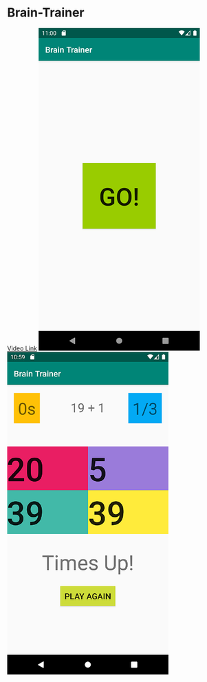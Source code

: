 # Brain-Trainer
[Video Link](https://www.youtube.com/watch?v=ViRhIrg_24k&feature=youtu.be)
![alt text](https://github.com/jstl1025/Brain-Trainer/blob/master/app/Screenshot/Screenshot1.png "Screenshot1")
![alt text](https://github.com/jstl1025/Brain-Trainer/blob/master/app/Screenshot/Screenshot2.png "Screenshot2")
